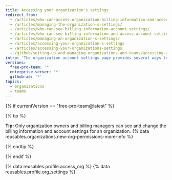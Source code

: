 ```yaml
---
title: Accessing your organization's settings
redirect_from:
  - /articles/who-can-access-organization-billing-information-and-account-settings/
  - /articles/managing-the-organization-s-settings/
  - /articles/who-can-see-billing-information-account-settings/
  - /articles/who-can-see-billing-information-and-access-account-settings/
  - /articles/managing-an-organization-s-settings/
  - /articles/accessing-your-organization-s-settings
  - /articles/accessing-your-organizations-settings
  - /github/setting-up-and-managing-organizations-and-teams/accessing-your-organizations-settings
intro: 'The organization account settings page provides several ways to manage the account, such as billing, team membership, and repository settings.'
versions:
  free-pro-team: '*'
  enterprise-server: '*'
  github-ae: '*'
topics:
  - organizations
  - teams
---
```

{% if currentVersion == "free-pro-team@latest" %}

{% tip %}

**Tip:** Only organization owners and billing managers can see and change the billing information and account settings for an organization. {% data reusables.organizations.new-org-permissions-more-info %}

{% endtip %}

{% endif %}

{% data reusables.profile.access_org %}
{% data reusables.profile.org_settings %}
